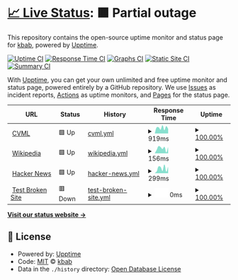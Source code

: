 # [📈 Live Status](https://kbab.github.io/testupptime): <!--live status--> **🟧 Partial outage**

This repository contains the open-source uptime monitor and status page for [kbab](https://kbab.github.io/testupptime), powered by [Upptime](https://github.com/upptime/upptime).

[![Uptime CI](https://github.com/kbab/testupptime/workflows/Uptime%20CI/badge.svg)](https://github.com/kbab/testupptime/actions?query=workflow%3A%22Uptime+CI%22)
[![Response Time CI](https://github.com/kbab/testupptime/workflows/Response%20Time%20CI/badge.svg)](https://github.com/kbab/testupptime/actions?query=workflow%3A%22Response+Time+CI%22)
[![Graphs CI](https://github.com/kbab/testupptime/workflows/Graphs%20CI/badge.svg)](https://github.com/kbab/testupptime/actions?query=workflow%3A%22Graphs+CI%22)
[![Static Site CI](https://github.com/kbab/testupptime/workflows/Static%20Site%20CI/badge.svg)](https://github.com/kbab/testupptime/actions?query=workflow%3A%22Static+Site+CI%22)
[![Summary CI](https://github.com/kbab/testupptime/workflows/Summary%20CI/badge.svg)](https://github.com/kbab/testupptime/actions?query=workflow%3A%22Summary+CI%22)

With [Upptime](https://upptime.js.org), you can get your own unlimited and free uptime monitor and status page, powered entirely by a GitHub repository. We use [Issues](https://github.com/kbab/testupptime/issues) as incident reports, [Actions](https://github.com/kbab/testupptime/actions) as uptime monitors, and [Pages](https://kbab.github.io/testupptime) for the status page.

<!--start: status pages-->
<!-- This summary is generated by Upptime (https://github.com/upptime/upptime) -->
<!-- Do not edit this manually, your changes will be overwritten -->
<!-- prettier-ignore -->
| URL | Status | History | Response Time | Uptime |
| --- | ------ | ------- | ------------- | ------ |
| <img alt="" src="https://icons.duckduckgo.com/ip3/www.cvml.org.ng.ico" height="13"> [CVML](https://www.cvml.org.ng) | 🟩 Up | [cvml.yml](https://github.com/kbab/testupptime/commits/HEAD/history/cvml.yml) | <details><summary><img alt="Response time graph" src="./graphs/cvml/response-time-week.png" height="20"> 919ms</summary><br><a href="https://kbab.github.io/testupptime/history/cvml"><img alt="Response time 1225" src="https://img.shields.io/endpoint?url=https%3A%2F%2Fraw.githubusercontent.com%2Fkbab%2Ftestupptime%2FHEAD%2Fapi%2Fcvml%2Fresponse-time.json"></a><br><a href="https://kbab.github.io/testupptime/history/cvml"><img alt="24-hour response time 574" src="https://img.shields.io/endpoint?url=https%3A%2F%2Fraw.githubusercontent.com%2Fkbab%2Ftestupptime%2FHEAD%2Fapi%2Fcvml%2Fresponse-time-day.json"></a><br><a href="https://kbab.github.io/testupptime/history/cvml"><img alt="7-day response time 919" src="https://img.shields.io/endpoint?url=https%3A%2F%2Fraw.githubusercontent.com%2Fkbab%2Ftestupptime%2FHEAD%2Fapi%2Fcvml%2Fresponse-time-week.json"></a><br><a href="https://kbab.github.io/testupptime/history/cvml"><img alt="30-day response time 1110" src="https://img.shields.io/endpoint?url=https%3A%2F%2Fraw.githubusercontent.com%2Fkbab%2Ftestupptime%2FHEAD%2Fapi%2Fcvml%2Fresponse-time-month.json"></a><br><a href="https://kbab.github.io/testupptime/history/cvml"><img alt="1-year response time 1225" src="https://img.shields.io/endpoint?url=https%3A%2F%2Fraw.githubusercontent.com%2Fkbab%2Ftestupptime%2FHEAD%2Fapi%2Fcvml%2Fresponse-time-year.json"></a></details> | <details><summary><a href="https://kbab.github.io/testupptime/history/cvml">100.00%</a></summary><a href="https://kbab.github.io/testupptime/history/cvml"><img alt="All-time uptime 99.63%" src="https://img.shields.io/endpoint?url=https%3A%2F%2Fraw.githubusercontent.com%2Fkbab%2Ftestupptime%2FHEAD%2Fapi%2Fcvml%2Fuptime.json"></a><br><a href="https://kbab.github.io/testupptime/history/cvml"><img alt="24-hour uptime 100.00%" src="https://img.shields.io/endpoint?url=https%3A%2F%2Fraw.githubusercontent.com%2Fkbab%2Ftestupptime%2FHEAD%2Fapi%2Fcvml%2Fuptime-day.json"></a><br><a href="https://kbab.github.io/testupptime/history/cvml"><img alt="7-day uptime 100.00%" src="https://img.shields.io/endpoint?url=https%3A%2F%2Fraw.githubusercontent.com%2Fkbab%2Ftestupptime%2FHEAD%2Fapi%2Fcvml%2Fuptime-week.json"></a><br><a href="https://kbab.github.io/testupptime/history/cvml"><img alt="30-day uptime 97.15%" src="https://img.shields.io/endpoint?url=https%3A%2F%2Fraw.githubusercontent.com%2Fkbab%2Ftestupptime%2FHEAD%2Fapi%2Fcvml%2Fuptime-month.json"></a><br><a href="https://kbab.github.io/testupptime/history/cvml"><img alt="1-year uptime 99.63%" src="https://img.shields.io/endpoint?url=https%3A%2F%2Fraw.githubusercontent.com%2Fkbab%2Ftestupptime%2FHEAD%2Fapi%2Fcvml%2Fuptime-year.json"></a></details>
| <img alt="" src="https://icons.duckduckgo.com/ip3/en.wikipedia.org.ico" height="13"> [Wikipedia](https://en.wikipedia.org) | 🟩 Up | [wikipedia.yml](https://github.com/kbab/testupptime/commits/HEAD/history/wikipedia.yml) | <details><summary><img alt="Response time graph" src="./graphs/wikipedia/response-time-week.png" height="20"> 156ms</summary><br><a href="https://kbab.github.io/testupptime/history/wikipedia"><img alt="Response time 209" src="https://img.shields.io/endpoint?url=https%3A%2F%2Fraw.githubusercontent.com%2Fkbab%2Ftestupptime%2FHEAD%2Fapi%2Fwikipedia%2Fresponse-time.json"></a><br><a href="https://kbab.github.io/testupptime/history/wikipedia"><img alt="24-hour response time 217" src="https://img.shields.io/endpoint?url=https%3A%2F%2Fraw.githubusercontent.com%2Fkbab%2Ftestupptime%2FHEAD%2Fapi%2Fwikipedia%2Fresponse-time-day.json"></a><br><a href="https://kbab.github.io/testupptime/history/wikipedia"><img alt="7-day response time 156" src="https://img.shields.io/endpoint?url=https%3A%2F%2Fraw.githubusercontent.com%2Fkbab%2Ftestupptime%2FHEAD%2Fapi%2Fwikipedia%2Fresponse-time-week.json"></a><br><a href="https://kbab.github.io/testupptime/history/wikipedia"><img alt="30-day response time 181" src="https://img.shields.io/endpoint?url=https%3A%2F%2Fraw.githubusercontent.com%2Fkbab%2Ftestupptime%2FHEAD%2Fapi%2Fwikipedia%2Fresponse-time-month.json"></a><br><a href="https://kbab.github.io/testupptime/history/wikipedia"><img alt="1-year response time 209" src="https://img.shields.io/endpoint?url=https%3A%2F%2Fraw.githubusercontent.com%2Fkbab%2Ftestupptime%2FHEAD%2Fapi%2Fwikipedia%2Fresponse-time-year.json"></a></details> | <details><summary><a href="https://kbab.github.io/testupptime/history/wikipedia">100.00%</a></summary><a href="https://kbab.github.io/testupptime/history/wikipedia"><img alt="All-time uptime 100.00%" src="https://img.shields.io/endpoint?url=https%3A%2F%2Fraw.githubusercontent.com%2Fkbab%2Ftestupptime%2FHEAD%2Fapi%2Fwikipedia%2Fuptime.json"></a><br><a href="https://kbab.github.io/testupptime/history/wikipedia"><img alt="24-hour uptime 100.00%" src="https://img.shields.io/endpoint?url=https%3A%2F%2Fraw.githubusercontent.com%2Fkbab%2Ftestupptime%2FHEAD%2Fapi%2Fwikipedia%2Fuptime-day.json"></a><br><a href="https://kbab.github.io/testupptime/history/wikipedia"><img alt="7-day uptime 100.00%" src="https://img.shields.io/endpoint?url=https%3A%2F%2Fraw.githubusercontent.com%2Fkbab%2Ftestupptime%2FHEAD%2Fapi%2Fwikipedia%2Fuptime-week.json"></a><br><a href="https://kbab.github.io/testupptime/history/wikipedia"><img alt="30-day uptime 100.00%" src="https://img.shields.io/endpoint?url=https%3A%2F%2Fraw.githubusercontent.com%2Fkbab%2Ftestupptime%2FHEAD%2Fapi%2Fwikipedia%2Fuptime-month.json"></a><br><a href="https://kbab.github.io/testupptime/history/wikipedia"><img alt="1-year uptime 100.00%" src="https://img.shields.io/endpoint?url=https%3A%2F%2Fraw.githubusercontent.com%2Fkbab%2Ftestupptime%2FHEAD%2Fapi%2Fwikipedia%2Fuptime-year.json"></a></details>
| <img alt="" src="https://icons.duckduckgo.com/ip3/news.ycombinator.com.ico" height="13"> [Hacker News](https://news.ycombinator.com) | 🟩 Up | [hacker-news.yml](https://github.com/kbab/testupptime/commits/HEAD/history/hacker-news.yml) | <details><summary><img alt="Response time graph" src="./graphs/hacker-news/response-time-week.png" height="20"> 299ms</summary><br><a href="https://kbab.github.io/testupptime/history/hacker-news"><img alt="Response time 291" src="https://img.shields.io/endpoint?url=https%3A%2F%2Fraw.githubusercontent.com%2Fkbab%2Ftestupptime%2FHEAD%2Fapi%2Fhacker-news%2Fresponse-time.json"></a><br><a href="https://kbab.github.io/testupptime/history/hacker-news"><img alt="24-hour response time 323" src="https://img.shields.io/endpoint?url=https%3A%2F%2Fraw.githubusercontent.com%2Fkbab%2Ftestupptime%2FHEAD%2Fapi%2Fhacker-news%2Fresponse-time-day.json"></a><br><a href="https://kbab.github.io/testupptime/history/hacker-news"><img alt="7-day response time 299" src="https://img.shields.io/endpoint?url=https%3A%2F%2Fraw.githubusercontent.com%2Fkbab%2Ftestupptime%2FHEAD%2Fapi%2Fhacker-news%2Fresponse-time-week.json"></a><br><a href="https://kbab.github.io/testupptime/history/hacker-news"><img alt="30-day response time 292" src="https://img.shields.io/endpoint?url=https%3A%2F%2Fraw.githubusercontent.com%2Fkbab%2Ftestupptime%2FHEAD%2Fapi%2Fhacker-news%2Fresponse-time-month.json"></a><br><a href="https://kbab.github.io/testupptime/history/hacker-news"><img alt="1-year response time 291" src="https://img.shields.io/endpoint?url=https%3A%2F%2Fraw.githubusercontent.com%2Fkbab%2Ftestupptime%2FHEAD%2Fapi%2Fhacker-news%2Fresponse-time-year.json"></a></details> | <details><summary><a href="https://kbab.github.io/testupptime/history/hacker-news">100.00%</a></summary><a href="https://kbab.github.io/testupptime/history/hacker-news"><img alt="All-time uptime 99.97%" src="https://img.shields.io/endpoint?url=https%3A%2F%2Fraw.githubusercontent.com%2Fkbab%2Ftestupptime%2FHEAD%2Fapi%2Fhacker-news%2Fuptime.json"></a><br><a href="https://kbab.github.io/testupptime/history/hacker-news"><img alt="24-hour uptime 100.00%" src="https://img.shields.io/endpoint?url=https%3A%2F%2Fraw.githubusercontent.com%2Fkbab%2Ftestupptime%2FHEAD%2Fapi%2Fhacker-news%2Fuptime-day.json"></a><br><a href="https://kbab.github.io/testupptime/history/hacker-news"><img alt="7-day uptime 100.00%" src="https://img.shields.io/endpoint?url=https%3A%2F%2Fraw.githubusercontent.com%2Fkbab%2Ftestupptime%2FHEAD%2Fapi%2Fhacker-news%2Fuptime-week.json"></a><br><a href="https://kbab.github.io/testupptime/history/hacker-news"><img alt="30-day uptime 100.00%" src="https://img.shields.io/endpoint?url=https%3A%2F%2Fraw.githubusercontent.com%2Fkbab%2Ftestupptime%2FHEAD%2Fapi%2Fhacker-news%2Fuptime-month.json"></a><br><a href="https://kbab.github.io/testupptime/history/hacker-news"><img alt="1-year uptime 99.90%" src="https://img.shields.io/endpoint?url=https%3A%2F%2Fraw.githubusercontent.com%2Fkbab%2Ftestupptime%2FHEAD%2Fapi%2Fhacker-news%2Fuptime-year.json"></a></details>
| <img alt="" src="https://icons.duckduckgo.com/ip3/thissitedoesnotexist.koj.co.ico" height="13"> [Test Broken Site](https://thissitedoesnotexist.koj.co) | 🟥 Down | [test-broken-site.yml](https://github.com/kbab/testupptime/commits/HEAD/history/test-broken-site.yml) | <details><summary><img alt="Response time graph" src="./graphs/test-broken-site/response-time-week.png" height="20"> 0ms</summary><br><a href="https://kbab.github.io/testupptime/history/test-broken-site"><img alt="Response time 0" src="https://img.shields.io/endpoint?url=https%3A%2F%2Fraw.githubusercontent.com%2Fkbab%2Ftestupptime%2FHEAD%2Fapi%2Ftest-broken-site%2Fresponse-time.json"></a><br><a href="https://kbab.github.io/testupptime/history/test-broken-site"><img alt="24-hour response time 0" src="https://img.shields.io/endpoint?url=https%3A%2F%2Fraw.githubusercontent.com%2Fkbab%2Ftestupptime%2FHEAD%2Fapi%2Ftest-broken-site%2Fresponse-time-day.json"></a><br><a href="https://kbab.github.io/testupptime/history/test-broken-site"><img alt="7-day response time 0" src="https://img.shields.io/endpoint?url=https%3A%2F%2Fraw.githubusercontent.com%2Fkbab%2Ftestupptime%2FHEAD%2Fapi%2Ftest-broken-site%2Fresponse-time-week.json"></a><br><a href="https://kbab.github.io/testupptime/history/test-broken-site"><img alt="30-day response time 0" src="https://img.shields.io/endpoint?url=https%3A%2F%2Fraw.githubusercontent.com%2Fkbab%2Ftestupptime%2FHEAD%2Fapi%2Ftest-broken-site%2Fresponse-time-month.json"></a><br><a href="https://kbab.github.io/testupptime/history/test-broken-site"><img alt="1-year response time 0" src="https://img.shields.io/endpoint?url=https%3A%2F%2Fraw.githubusercontent.com%2Fkbab%2Ftestupptime%2FHEAD%2Fapi%2Ftest-broken-site%2Fresponse-time-year.json"></a></details> | <details><summary><a href="https://kbab.github.io/testupptime/history/test-broken-site">100.00%</a></summary><a href="https://kbab.github.io/testupptime/history/test-broken-site"><img alt="All-time uptime 100.00%" src="https://img.shields.io/endpoint?url=https%3A%2F%2Fraw.githubusercontent.com%2Fkbab%2Ftestupptime%2FHEAD%2Fapi%2Ftest-broken-site%2Fuptime.json"></a><br><a href="https://kbab.github.io/testupptime/history/test-broken-site"><img alt="24-hour uptime 100.00%" src="https://img.shields.io/endpoint?url=https%3A%2F%2Fraw.githubusercontent.com%2Fkbab%2Ftestupptime%2FHEAD%2Fapi%2Ftest-broken-site%2Fuptime-day.json"></a><br><a href="https://kbab.github.io/testupptime/history/test-broken-site"><img alt="7-day uptime 100.00%" src="https://img.shields.io/endpoint?url=https%3A%2F%2Fraw.githubusercontent.com%2Fkbab%2Ftestupptime%2FHEAD%2Fapi%2Ftest-broken-site%2Fuptime-week.json"></a><br><a href="https://kbab.github.io/testupptime/history/test-broken-site"><img alt="30-day uptime 100.00%" src="https://img.shields.io/endpoint?url=https%3A%2F%2Fraw.githubusercontent.com%2Fkbab%2Ftestupptime%2FHEAD%2Fapi%2Ftest-broken-site%2Fuptime-month.json"></a><br><a href="https://kbab.github.io/testupptime/history/test-broken-site"><img alt="1-year uptime 100.00%" src="https://img.shields.io/endpoint?url=https%3A%2F%2Fraw.githubusercontent.com%2Fkbab%2Ftestupptime%2FHEAD%2Fapi%2Ftest-broken-site%2Fuptime-year.json"></a></details>

<!--end: status pages-->

[**Visit our status website →**](https://kbab.github.io/testupptime)

## 📄 License

- Powered by: [Upptime](https://github.com/upptime/upptime)
- Code: [MIT](./LICENSE) © [kbab](https://kbab.github.io/testupptime)
- Data in the `./history` directory: [Open Database License](https://opendatacommons.org/licenses/odbl/1-0/)
